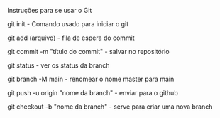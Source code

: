 Instruções para se usar o Git

git init - Comando usado para iniciar o git

git add (arquivo) - fila de espera do commit

git commit -m "título do commit" - salvar no repositório

git status - ver os status da branch

git branch -M main - renomear o nome master para main

git push -u origin "nome da branch" - enviar para o github

git checkout -b "nome da branch" - serve para criar uma nova branch